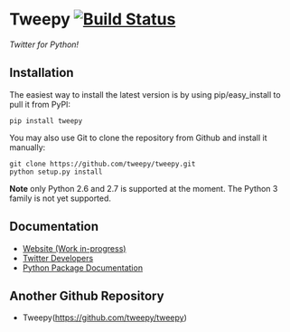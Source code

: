 Tweepy [![Build Status](https://travis-ci.org/tweepy/tweepy.png)](https://travis-ci.org/tweepy/tweepy)
======
*Twitter for Python!*

Installation
------------
The easiest way to install the latest version
is by using pip/easy_install to pull it from PyPI:

    pip install tweepy

You may also use Git to clone the repository from
Github and install it manually:

    git clone https://github.com/tweepy/tweepy.git
    python setup.py install

**Note** only Python 2.6 and 2.7 is supported at
the moment. The Python 3 family is not yet supported.

Documentation
-------------
  - [Website (Work in-progress)](http://tweepy.github.com/)
  - [Twitter Developers](http://dev.twitter.com/)
  - [Python Package Documentation](http://packages.python.org/tweepy/html/index.html)

Another Github Repository
---------
  - Tweepy(https://github.com/tweepy/tweepy)
